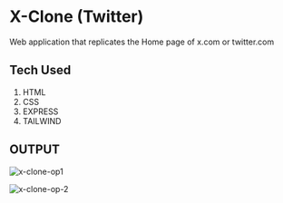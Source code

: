# X-Clone (Twitter)
Web application that replicates the Home page of x.com or twitter.com

## Tech Used
1. HTML
2. CSS
3. EXPRESS
4. TAILWIND

## OUTPUT

![x-clone-op1](https://github.com/user-attachments/assets/6ec4abab-c2f1-4abb-963e-9bde0568cfac)


![x-clone-op-2](https://github.com/user-attachments/assets/aec08b1c-39a0-4c1f-8523-91b89c956a4c)

